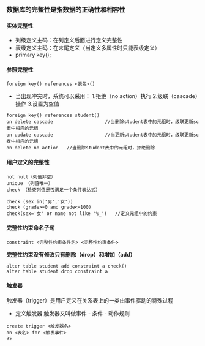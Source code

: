 ﻿### 数据库的完整性是指数据的正确性和相容性

#### 实体完整性
* 列级定义主码：在列定义后面进行定义完整性
* 表级定义主码：在末尾定义（当定义多属性时只能表级定义）
* primary key();
#### 参照完整性
```
foreign key() references <表名>()
```
* 当出现冲突时，系统可以采用：
   1.拒绝（no action）执行
   2.级联（cascade）操作
   3.设置为空值
 ```
foreign key() references student()
on delete cascade    				//当删除student表中的元组时，级联更新sc表中相应的元组
on update cascade    				//当更新student表中的元组时，级联更新sc表中相应的元组
on delete no action   //当删除student表中的元组时，拒绝删除
```

#### 用户定义的完整性
```
not null（列值非空）
unique （列值唯一）
check （检查列值是否满足一个条件表达式）
```
```
check (sex in('男','女'))
check (grade>=0 and grade<=100)
check(sex='女' or name not like '%_')   //定义元组中的约束
```

#### 完整性约束命名子句
```
constraint <完整性约束条件名> <完整性约束条件>
```
**完整性约束没有修改只有删除（drop）和增加（add）**
```
alter table student add constraint a check()
alter table student drop constraint a
```

#### 触发器
触发器（trigger）是用户定义在关系表上的一类由事件驱动的特殊过程
* 定义触发器
   触发器又叫做事件 - 条件 - 动作规则
 ```
create trigger <触发器名>
 on <表名> for <触发事件>
 as

```
